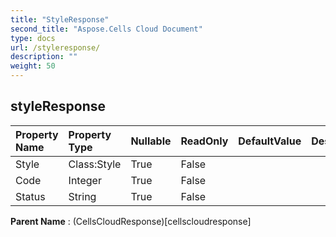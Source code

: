 ```yaml
---
title: "StyleResponse"
second_title: "Aspose.Cells Cloud Document"
type: docs
url: /styleresponse/
description: ""
weight: 50
---
```


## **styleResponse**

 

| Property Name | Property Type | Nullable |  ReadOnly | DefaultValue | Description | 
| :- | :- | :- |:- |  :- | :- |
| Style | Class:Style | True |  False |  |  |  
| Code | Integer | True |  False |  |  |  
| Status | String | True |  False |  |  |  

**Parent Name** : (CellsCloudResponse)[cellscloudresponse]


